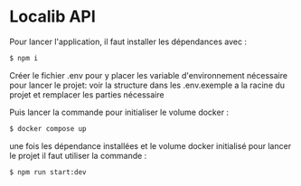 # Localib API

Pour lancer l'application, il faut installer les dépendances avec :

```bash
$ npm i
```

Créer le fichier .env pour y placer les variable d'environnement nécessaire pour lancer le projet: voir la structure dans les .env.exemple a la racine du projet
et remplacer les parties nécessaire

Puis lancer la commande pour initialiser le volume docker :

```bash
$ docker compose up
```

une fois les dépendance installées et le volume docker initialisé pour lancer le projet il faut utiliser la commande :

```bash
$ npm run start:dev
```
